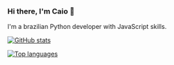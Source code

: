 ### Hi there, I'm Caio 👋

I'm a brazilian Python developer with JavaScript skills.

[![GitHub stats](https://github-readme-stats.vercel.app/api?username=webkaiyo&theme=dracula)](https://github.com/webkaiyo)

[![Top languages](https://github-readme-stats.vercel.app/api/top-langs/?username=webkaiyo&theme=onedark)](https://github.com/webkaiyo)

<!--
**webkaiyo/webkaiyo** is a ✨ _special_ ✨ repository because its `README.md` (this file) appears on your GitHub profile.

Here are some ideas to get you started:

- 🔭 I’m currently working on ...
- 🌱 I’m currently learning ...
- 👯 I’m looking to collaborate on ...
- 🤔 I’m looking for help with ...
- 💬 Ask me about ...
- 📫 How to reach me: ...
- 😄 Pronouns: ...
- ⚡ Fun fact: ...
-->
